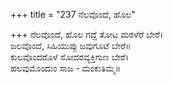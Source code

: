 +++
title = "237 ನೆಲವೊಂದೆ, ಹೊಲ"

+++
ನೆಲವೊಂದೆ, ಹೊಲ ಗದ್ದೆ ತೋಟ ಮರಳೆರೆ ಬೇರೆ।  
ಜಲವೊಂದೆ, ಸಿಹಿಯುಪ್ಪು ಜವುಗೂಟೆ ಬೇರೆ॥  
ಕುಲವೊಂದರೊಳೆ ಸೋದರವ್ಯಕ್ತಿಗುಣ ಬೇರೆ।  
ಹಲವುಮೊಂದುಂ ಸಾಜ - ಮಂಕುತಿಮ್ಮ॥  
